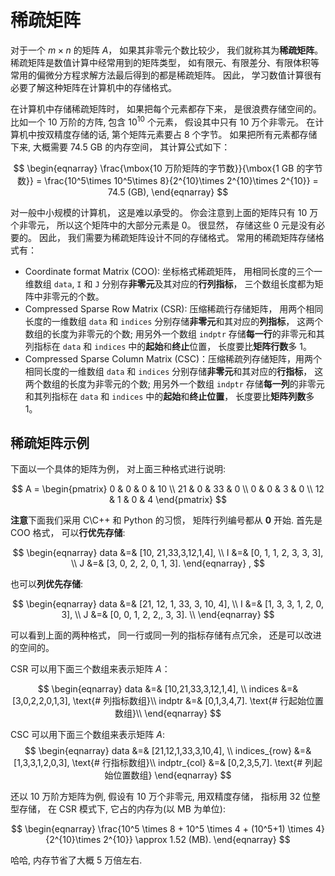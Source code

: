# 稀疏矩阵

对于一个 $m\times n$ 的矩阵 $A$， 如果其非零元个数比较少， 我们就称其为**稀疏矩阵**。 稀疏矩阵是数值计算中经常用到的矩阵类型， 如有限元、有限差分、有限体积等常用的偏微分方程求解方法最后得到的都是稀疏矩阵。 因此， 学习数值计算很有必要了解这种矩阵在计算机中的存储格式。

在计算机中存储稀疏矩阵时， 如果把每个元素都存下来， 是很浪费存储空间的。 比如一个 10 万阶的方阵, 包含 $10^{10}$ 个元素， 假设其中只有 10 万个非零元。 在计算机中按双精度存储的话, 第个矩阵元素要占 8 个字节。 如果把所有元素都存储下来, 大概需要 74.5 GB 的内存空间， 其计算公式如下：

$$ 
\begin{eqnarray} 
\frac{\mbox{10 万阶矩阵的字节数}}{\mbox{1 GB 的字节数}} = \frac{10^5\times 10^5\times 8}{2^{10}\times 2^{10}\times 2^{10}} = 74.5 (GB), \end{eqnarray} 
$$

对一般中小规模的计算机， 这是难以承受的。 你会注意到上面的矩阵只有 10 万个非零元， 所以这个矩阵中的大部分元素是 0。 很显然， 存储这些 0 元是没有必要的。 因此， 我们需要为稀疏矩阵设计不同的存储格式。 常用的稀疏矩阵存储格式有：

* Coordinate format Matrix (COO): 坐标格式稀疏矩阵， 用相同长度的三个一维数组 
`data`, `I` 和 `J` 分别存**非零元**及其对应的**行列指标**， 三个数组长度都为矩阵中非零元的个数。
* Compressed Sparse Row Matrix (CSR): 压缩稀疏行存储矩阵， 用两个相同长度的一维数组 `data` 和 `indices` 分别存储**非零元**和其对应的**列指标**， 这两个数组的长度为非零元的个数; 用另外一个数组 `indptr` 存储**每一行**的非零元和其列指标在 `data` 和 `indices` 中的**起始**和**终止**位置， 长度要比**矩阵行数**多 1。
* Compressed Sparse Column Matrix (CSC)：压缩稀疏列存储矩阵，用两个相同长度的一维数组 `data` 和 `indices` 分别存储**非零元**和其对应的**行指标**， 这两个数组的长度为非零元的个数; 用另外一个数组 `indptr` 存储**每一列**的非零元和其列指标在 `data` 和 `indices` 中的**起始**和**终止位置**， 长度要比**矩阵列数**多 1。

## 稀疏矩阵示例

下面以一个具体的矩阵为例， 对上面三种格式进行说明:

$$ 
A = \begin{pmatrix} 
 0 & 0 & 0 & 10 \\
 21 & 0 & 33 & 0 \\ 
 0 & 0 & 3 & 0 \\ 
 12 & 1 & 0 & 4 
 \end{pmatrix} 
$$

**注意**下面我们采用 C\C++ 和 Python 的习惯， 矩阵行列编号都从 **0** 开始. 首先是 COO 格式， 可以**行优先存储**:

$$ 
\begin{eqnarray} 
data &=& [10, 21,33,3,12,1,4], \\
I &=& [0, 1, 1, 2, 3, 3, 3], \\
J &=& [3, 0, 2, 2, 0, 1, 3]. 
\end{eqnarray} , 
$$

也可以**列优先存储**:

$$ 
\begin{eqnarray}
data &=& [21, 12, 1, 33, 3, 10, 4], \\
I &=& [1, 3, 3, 1, 2, 0, 3], \\
J &=& [0, 0, 1, 2, 2,, 3, 3]. \\ 
\end{eqnarray} 
$$

可以看到上面的两种格式， 同一行或同一列的指标存储有点冗余， 还是可以改进的空间的。

CSR 可以用下面三个数组来表示矩阵 $A$：

$$ 
\begin{eqnarray} 
data &=& [10,21,33,3,12,1,4], \\
indices &=& [3,0,2,2,0,1,3], \text{# 列指标数组}\\ 
indptr &=& [0,1,3,4,7]. \text{# 行起始位置数组}\\
\end{eqnarray} 
$$

CSC 可以用下面三个数组来表示矩阵 $A$:
$$ 
\begin{eqnarray} 
data &=& [21,12,1,33,3,10,4], \\
indices_{row} &=& [1,3,3,1,2,0,3], \text{# 行指标数组}\\
indptr_{col} &=& [0,2,3,5,7]. \text{# 列起始位置数组}
\end{eqnarray} 
$$

还以 10 万阶方矩阵为例, 假设有 10 万个非零元, 用双精度存储， 指标用 32 位整型存储， 在 CSR 模式下, 它占的内存为(以 MB 为单位):

$$ 
\begin{eqnarray} 
\frac{10^5 \times 8 + 10^5 \times 4 + (10^5+1) \times 4}{2^{10}\times 2^{10}} \approx 1.52 (MB).
\end{eqnarray} $$

哈哈, 内存节省了大概 5 万倍左右.